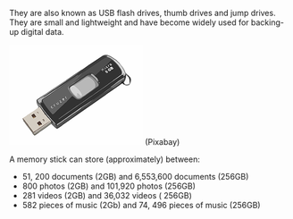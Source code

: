 They are also known as USB flash drives, thumb drives and jump drives.  They are small and lightweight and have become widely used for backing-up digital data.

![](.guides/img/usb.png)
(Pixabay)

A memory stick can store (approximately) between:

- 51, 200 documents (2GB) and 6,553,600 documents (256GB) 
- 800 photos (2GB) and 101,920 photos (256GB)
- 281 videos (2GB) and 36,032 videos ( 256GB)
- 582 pieces of music (2Gb) and 74, 496 pieces of music (256GB)